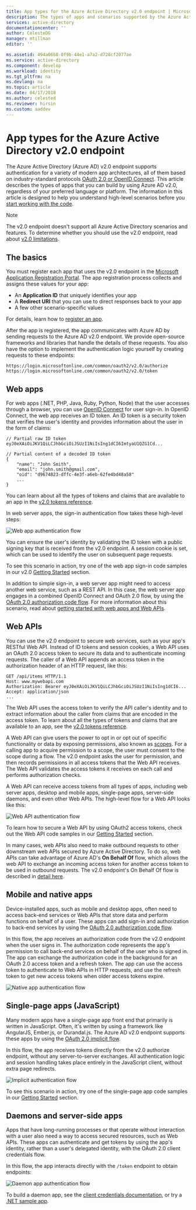```yaml
---
title: App types for the Azure Active Directory v2.0 endpoint | Microsoft Docs
description: The types of apps and scenarios supported by the Azure Active Directory v2.0 endpoint.
services: active-directory
documentationcenter: ''
author: CelesteDG
manager: mtillman
editor: ''

ms.assetid: 494a06b8-0f9b-44e1-a7a2-d728cf2077ae
ms.service: active-directory
ms.component: develop
ms.workload: identity
ms.tgt_pltfrm: na
ms.devlang: na
ms.topic: article
ms.date: 04/17/2018
ms.author: celested
ms.reviewer: hirsin
ms.custom: aaddev
---
```


# App types for the Azure Active Directory v2.0 endpoint

The Azure Active Directory (Azure AD) v2.0 endpoint supports authentication for a variety of modern app architectures, all of them based on industry-standard protocols [OAuth 2.0 or OpenID Connect](active-directory-v2-protocols.md). This article describes the types of apps that you can build by using Azure AD v2.0, regardless of your preferred language or platform. The information in this article is designed to help you understand high-level scenarios before you [start working with the code](active-directory-appmodel-v2-overview.md#getting-started).

> [!NOTE]
> The v2.0 endpoint doesn't support all Azure Active Directory scenarios and features. To determine whether you should use the v2.0 endpoint, read about [v2.0 limitations](active-directory-v2-limitations.md).

## The basics

You must register each app that uses the v2.0 endpoint in the [Microsoft Application Registration Portal](https://apps.dev.microsoft.com). The app registration process collects and assigns these values for your app:

* An **Application ID** that uniquely identifies your app
* A **Redirect URI** that you can use to direct responses back to your app
* A few other scenario-specific values

For details, learn how to [register an app](quickstart-v2-register-an-app.md).

After the app is registered, the app communicates with Azure AD by sending requests to the Azure AD v2.0 endpoint. We provide open-source frameworks and libraries that handle the details of these requests. You also have the option to implement the authentication logic yourself by creating requests to these endpoints:

```
https://login.microsoftonline.com/common/oauth2/v2.0/authorize
https://login.microsoftonline.com/common/oauth2/v2.0/token
```
<!-- TODO: Need a page for libraries to link to -->

## Web apps

For web apps (.NET, PHP, Java, Ruby, Python, Node) that the user accesses through a browser, you can use [OpenID Connect](active-directory-v2-protocols.md) for user sign-in. In OpenID Connect, the web app receives an ID token. An ID token is a security token that verifies the user's identity and provides information about the user in the form of claims:

```
// Partial raw ID token
eyJ0eXAiOiJKV1QiLCJhbGciOiJSUzI1NiIsIng1dCI6ImtyaU1QZG1Cd...

// Partial content of a decoded ID token
{
    "name": "John Smith",
    "email": "john.smith@gmail.com",
    "oid": "d9674823-dffc-4e3f-a6eb-62fe4bd48a58"
    ...
}
```

You can learn about all the types of tokens and claims that are available to an app in the [v2.0 tokens reference](v2-id-and-access-tokens.md).

In web server apps, the sign-in authentication flow takes these high-level steps:

![Web app authentication flow](../../media/v2-protocols-oidc/convergence_scenarios_webapp.png)

You can ensure the user's identity by validating the ID token with a public signing key that is received from the v2.0 endpoint. A session cookie is set, which can be used to identify the user on subsequent page requests.

To see this scenario in action, try one of the web app sign-in code samples in our v2.0 [Getting Started](active-directory-appmodel-v2-overview.md#getting-started) section.

In addition to simple sign-in, a web server app might need to access another web service, such as a REST API. In this case, the web server app engages in a combined OpenID Connect and OAuth 2.0 flow, by using the [OAuth 2.0 authorization code flow](active-directory-v2-protocols.md). For more information about this scenario, read about [getting started with web apps and Web APIs](active-directory-v2-devquickstarts-webapp-webapi-dotnet.md).

## Web APIs
You can use the v2.0 endpoint to secure web services, such as your app's RESTful Web API. Instead of ID tokens and session cookies, a Web API uses an OAuth 2.0 access token to secure its data and to authenticate incoming requests. The caller of a Web API appends an access token in the authorization header of an HTTP request, like this:

```
GET /api/items HTTP/1.1
Host: www.mywebapi.com
Authorization: Bearer eyJ0eXAiOiJKV1QiLCJhbGciOiJSUzI1NiIsIng1dCI6...
Accept: application/json
...
```

The Web API uses the access token to verify the API caller's identity and to extract information about the caller from claims that are encoded in the access token. To learn about all the types of tokens and claims that are available to an app, see the [v2.0 tokens reference](v2-id-and-access-tokens.md).

A Web API can give users the power to opt in or opt out of specific functionality or data by exposing permissions, also known as [scopes](active-directory-v2-scopes.md). For a calling app to acquire permission to a scope, the user must consent to the scope during a flow. The v2.0 endpoint asks the user for permission, and then records permissions in all access tokens that the Web API receives. The Web API validates the access tokens it receives on each call and performs authorization checks.

A Web API can receive access tokens from all types of apps, including web server apps, desktop and mobile apps, single-page apps, server-side daemons, and even other Web APIs. The high-level flow for a Web API looks like this:

![Web API authentication flow](../../media/active-directory-v2-flows/convergence_scenarios_webapi.png)

To learn how to secure a Web API by using OAuth2 access tokens, check out the Web API code samples in our [Getting Started](active-directory-appmodel-v2-overview.md#getting-started) section.

In many cases, web APIs also need to make outbound requests to other downstream web APIs secured by Azure Active Directory. To do so, web APIs can take advantage of Azure AD's **On Behalf Of** flow, which allows the web API to exchange an incoming access token for another access token to be used in outbound requests. The v2.0 endpoint's On Behalf Of flow is described in [detail here](v2-oauth2-on-behalf-of-flow.md).

## Mobile and native apps
Device-installed apps, such as mobile and desktop apps, often need to access back-end services or Web APIs that store data and perform functions on behalf of a user. These apps can add sign-in and authorization to back-end services by using the [OAuth 2.0 authorization code flow](v2-oauth2-auth-code-flow.md).

In this flow, the app receives an authorization code from the v2.0 endpoint when the user signs in. The authorization code represents the app's permission to call back-end services on behalf of the user who is signed in. The app can exchange the authorization code in the background for an OAuth 2.0 access token and a refresh token. The app can use the access token to authenticate to Web APIs in HTTP requests, and use the refresh token to get new access tokens when older access tokens expire.

![Native app authentication flow](../../media/v2-oauth2-auth-code-flow/convergence_scenarios_native.png)

## Single-page apps (JavaScript)
Many modern apps have a single-page app front end that primarily is written in JavaScript. Often, it's written by using a framework like AngularJS, Ember.js, or Durandal.js. The Azure AD v2.0 endpoint supports these apps by using the [OAuth 2.0 implicit flow](v2-oauth2-implicit-grant-flow.md).

In this flow, the app receives tokens directly from the v2.0 authorize endpoint, without any server-to-server exchanges. All authentication logic and session handling takes place entirely in the JavaScript client, without extra page redirects.

![Implicit authentication flow](../../media/v2-oauth2-implicit-grant-flow/convergence_scenarios_implicit.png)

To see this scenario in action, try one of the single-page app code samples in our [Getting Started](active-directory-appmodel-v2-overview.md#getting-started) section.

## Daemons and server-side apps
Apps that have long-running processes or that operate without interaction with a user also need a way to access secured resources, such as Web APIs. These apps can authenticate and get tokens by using the app's identity, rather than a user's delegated identity, with the OAuth 2.0 client credentials flow.

In this flow, the app interacts directly with the `/token` endpoint to obtain endpoints:

![Daemon app authentication flow](../../media/active-directory-v2-flows/convergence_scenarios_daemon.png)

To build a daemon app, see the [client credentials documentation](v2-oauth2-client-creds-grant-flow.md), or try a [.NET sample app](https://github.com/Azure-Samples/active-directory-dotnet-daemon-v2).
